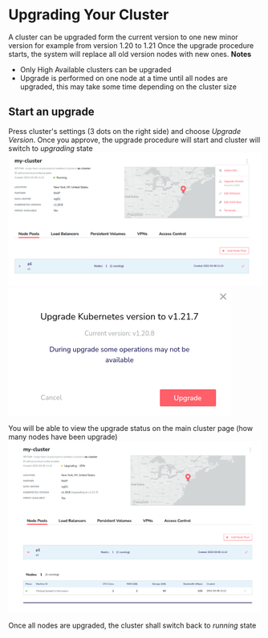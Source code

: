 # Upgrading Your Cluster
A cluster can be upgraded form the current version to one new minor version for example from version 1.20 to 1.21
Once the upgrade procedure starts, the system will replace all old version nodes with new ones.
__Notes__
- Only High Available clusters can be upgraded
- Upgrade is performed on one node at a time until all nodes are upgraded, this may take some time depending on the cluster size

## Start an upgrade
Press cluster's settings (3 dots on the right side) and choose _Upgrade Version_. Once you approve, the upgrade procedure will start and cluster will switch to _upgrading_ state
![upgrade](upgrade-1.png)
![upgrade](upgrade-2.png)

You will be able to view the upgrade status on the main cluster page (how many nodes have been upgrade)
![upgrade_status](upgrade-3.png)

Once all nodes are upgraded, the cluster shall switch back to _running_ state
